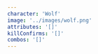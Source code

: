 ```yaml
---
character: 'Wolf'
image: '../images/wolf.png'
attributes: '[]'
killConfirms: '[]'
combos: '[]'
---
```

